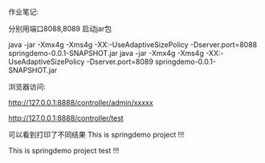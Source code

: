 作业笔记:

分别用端口8088,8089 启动jar包

java -jar -Xmx4g -Xms4g -XX:-UseAdaptiveSizePolicy  -Dserver.port=8088 springdemo-0.0.1-SNAPSHOT.jar
java -jar -Xmx4g -Xms4g -XX:-UseAdaptiveSizePolicy  -Dserver.port=8089 springdemo-0.0.1-SNAPSHOT.jar

浏览器访问:

http://127.0.0.1:8888/controller/admin/xxxxx

http://127.0.0.1:8888/controller/test


可以看到打印了不同结果
This is springdemo project !!! 

This is springdemo project test !!! 